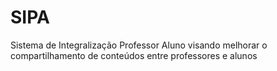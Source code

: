 # SIPA
Sistema de Integralização Professor Aluno visando melhorar o compartilhamento de conteúdos entre professores e alunos
